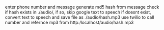 enter phone number and message
generate md5 hash from message
check if hash exists in ./audio/, if so, skip google text to speech
if doesnt exist, convert text to speech and save file as ./audio/hash.mp3
use twilio to call number and refernce mp3 from http:/localhost/audio/hash.mp3
